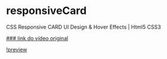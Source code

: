 # responsiveCard
CSS Responsive CARD UI Design &amp; Hover Effects | Html5 CSS3

[ ### link do vídeo original](https://www.youtube.com/watch?v=CYf5grrYgis&list=WL&index=2)

[!preview](Hnet.com-image.gif)